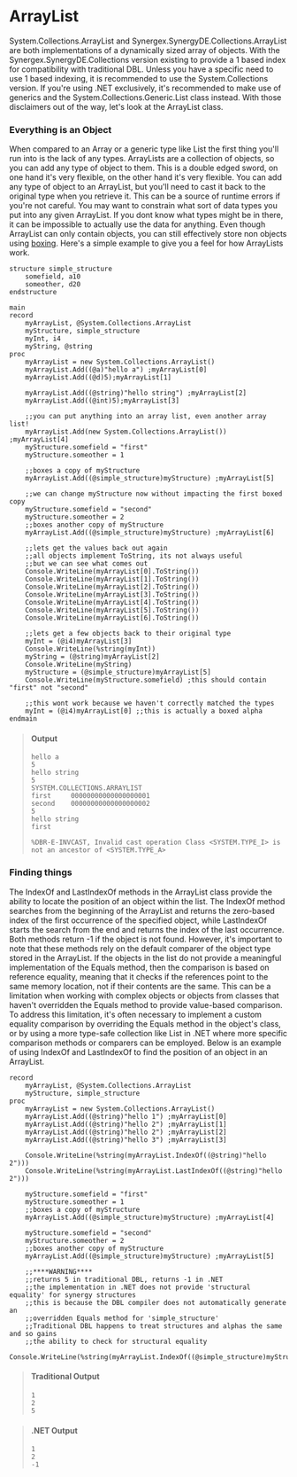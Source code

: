# ArrayList

System.Collections.ArrayList and Synergex.SynergyDE.Collections.ArrayList are both implementations of a dynamically sized array of objects. With the Synergex.SynergyDE.Collections version existing to provide a 1 based index for compatibility with traditional DBL. Unless you have a specific need to use 1 based indexing, it is recommended to use the System.Collections version. If you're using .NET exclusively, it's recommended to make use of generics and the System.Collections.Generic.List<T> class instead. With those disclaimers out of the way, let's look at the ArrayList class.

### Everything is an Object
When compared to an Array or a generic type like List<T> the first thing you'll run into is the lack of any types. ArrayLists are a collection of objects, so you can add any type of object to them. This is a double edged sword, on one hand it's very flexible, on the other hand it's very flexible. You can add any type of object to an ArrayList, but you'll need to cast it back to the original type when you retrieve it. This can be a source of runtime errors if you're not careful. You may want to constrain what sort of data types you put into any given ArrayList. If you dont know what types might be in there, it can be impossible to actually use the data for anything. Even though ArrayList can only contain objects, you can still effectively store non objects using [boxing](../complex_types/objects.md). Here's a simple example to give you a feel for how ArrayLists work.

```dbl
structure simple_structure
    somefield, a10
    someother, d20
endstructure

main
record
    myArrayList, @System.Collections.ArrayList
    myStructure, simple_structure
    myInt, i4
    myString, @string
proc
    myArrayList = new System.Collections.ArrayList()
    myArrayList.Add((@a)"hello a") ;myArrayList[0]
    myArrayList.Add((@d)5);myArrayList[1]

    myArrayList.Add((@string)"hello string") ;myArrayList[2]
    myArrayList.Add((@int)5);myArrayList[3]

    ;;you can put anything into an array list, even another array list!
    myArrayList.Add(new System.Collections.ArrayList()) ;myArrayList[4]
    myStructure.somefield = "first"
    myStructure.someother = 1

    ;;boxes a copy of myStructure
    myArrayList.Add((@simple_structure)myStructure) ;myArrayList[5]

    ;;we can change myStructure now without impacting the first boxed copy
    myStructure.somefield = "second"
    myStructure.someother = 2
    ;;boxes another copy of myStructure
    myArrayList.Add((@simple_structure)myStructure) ;myArrayList[6]

    ;;lets get the values back out again
    ;;all objects implement ToString, its not always useful
    ;;but we can see what comes out
    Console.WriteLine(myArrayList[0].ToString())
    Console.WriteLine(myArrayList[1].ToString())
    Console.WriteLine(myArrayList[2].ToString())
    Console.WriteLine(myArrayList[3].ToString())
    Console.WriteLine(myArrayList[4].ToString())
    Console.WriteLine(myArrayList[5].ToString())
    Console.WriteLine(myArrayList[6].ToString())

    ;;lets get a few objects back to their original type
    myInt = (@i4)myArrayList[3]
    Console.WriteLine(%string(myInt))
    myString = (@string)myArrayList[2]
    Console.WriteLine(myString)
    myStructure = (@simple_structure)myArrayList[5]
    Console.WriteLine(myStructure.somefield) ;this should contain "first" not "second"

    ;;this wont work because we haven't correctly matched the types
    myInt = (@i4)myArrayList[0] ;;this is actually a boxed alpha
endmain
```

> #### Output
> ```
> hello a
> 5
> hello string
> 5
> SYSTEM.COLLECTIONS.ARRAYLIST
> first     00000000000000000001
> second    00000000000000000002
> 5
> hello string
> first
> 
> %DBR-E-INVCAST, Invalid cast operation Class <SYSTEM.TYPE_I> is not an ancestor of <SYSTEM.TYPE_A>
> ```

### Finding things
The IndexOf and LastIndexOf methods in the ArrayList class provide the ability to locate the position of an object within the list. The IndexOf method searches from the beginning of the ArrayList and returns the zero-based index of the first occurrence of the specified object, while LastIndexOf starts the search from the end and returns the index of the last occurrence. Both methods return -1 if the object is not found. However, it's important to note that these methods rely on the default comparer of the object type stored in the ArrayList. If the objects in the list do not provide a meaningful implementation of the Equals method, then the comparison is based on reference equality, meaning that it checks if the references point to the same memory location, not if their contents are the same. This can be a limitation when working with complex objects or objects from classes that haven't overridden the Equals method to provide value-based comparison. To address this limitation, it's often necessary to implement a custom equality comparison by overriding the Equals method in the object's class, or by using a more type-safe collection like List<T> in .NET where more specific comparison methods or comparers can be employed. Below is an example of using IndexOf and LastIndexOf to find the position of an object in an ArrayList.

```dbl
record
    myArrayList, @System.Collections.ArrayList
    myStructure, simple_structure
proc
    myArrayList = new System.Collections.ArrayList()
    myArrayList.Add((@string)"hello 1") ;myArrayList[0]
    myArrayList.Add((@string)"hello 2") ;myArrayList[1]
    myArrayList.Add((@string)"hello 2") ;myArrayList[2]
    myArrayList.Add((@string)"hello 3") ;myArrayList[3]

    Console.WriteLine(%string(myArrayList.IndexOf((@string)"hello 2")))
    Console.WriteLine(%string(myArrayList.LastIndexOf((@string)"hello 2")))

    myStructure.somefield = "first"
    myStructure.someother = 1
    ;;boxes a copy of myStructure
    myArrayList.Add((@simple_structure)myStructure) ;myArrayList[4]
    
    myStructure.somefield = "second"
    myStructure.someother = 2
    ;;boxes another copy of myStructure
    myArrayList.Add((@simple_structure)myStructure) ;myArrayList[5]

    ;;****WARNING****
    ;;returns 5 in traditional DBL, returns -1 in .NET
    ;;the implementation in .NET does not provide 'structural equality' for synergy structures
    ;;this is because the DBL compiler does not automatically generate an 
    ;;overridden Equals method for 'simple_structure'
    ;;Traditional DBL happens to treat structures and alphas the same and so gains 
    ;;the ability to check for structural equality
    Console.WriteLine(%string(myArrayList.IndexOf((@simple_structure)myStructure)))
```

> #### Traditional Output
> ```
> 1
> 2
> 5
> ```

> #### .NET Output
> ```
> 1
> 2
> -1
> ```